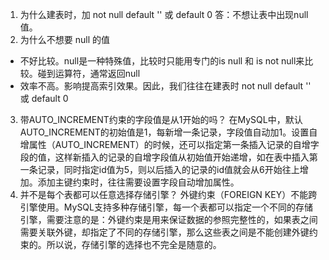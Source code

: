 1. 为什么建表时，加 not null default '' 或 default 0
答：不想让表中出现null值。
2. 为什么不想要 null 的值
* 不好比较。null是一种特殊值，比较时只能用专门的is null 和 is not null来比较。碰到运算符，通常返回null
* 效率不高。影响提高索引效果。因此，我们往往在建表时 not null default '' 或 default 0
3. 带AUTO_INCREMENT约束的字段值是从1开始的吗？ 
在MySQL中，默认AUTO_INCREMENT的初始值是1，每新增一条记录，字段值自动加1。设置自增属性（AUTO_INCREMENT）的时候，还可以指定第一条插入记录的自增字段的值，这样新插入的记录的自增字段值从初始值开始递增，如在表中插入第一条记录，同时指定id值为5，则以后插入的记录的id值就会从6开始往上增加。添加主键约束时，往往需要设置字段自动增加属性。
4. 并不是每个表都可以任意选择存储引擎？ 
外键约束（FOREIGN KEY）不能跨引擎使用。MySQL支持多种存储引擎，每一个表都可以指定一个不同的存储引擎，需要注意的是：外键约束是用来保证数据的参照完整性的，如果表之间需要关联外键，却指定了不同的存储引擎，那么这些表之间是不能创建外键约束的。所以说，存储引擎的选择也不完全是随意的。